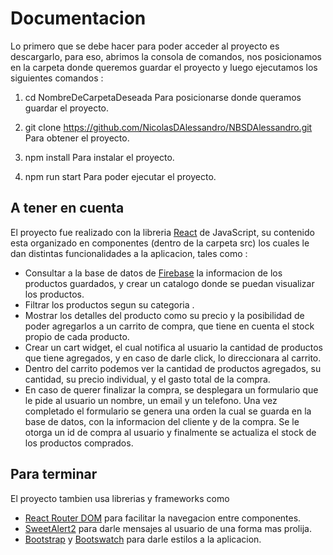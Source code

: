 # Documentacion 

Lo primero que se debe hacer para poder acceder al proyecto es descargarlo, para eso, abrimos la consola de comandos, nos posicionamos en la carpeta donde queremos guardar el proyecto y luego ejecutamos los siguientes comandos :

 1. cd NombreDeCarpetaDeseada
	 Para posicionarse donde queramos guardar el proyecto.
 
 2. git clone https://github.com/NicolasDAlessandro/NBSDAlessandro.git
	 Para obtener el proyecto. 
 
 3. npm install 
	 Para instalar el proyecto.
	 
 4. npm run start 
	 Para poder ejecutar el proyecto.

## A tener en cuenta	

El proyecto fue realizado con la libreria [React](https://es.reactjs.org/) de JavaScript, su contenido esta organizado en componentes (dentro de la carpeta src) los cuales le dan distintas funcionalidades a la aplicacion, tales como :

 - Consultar a la base de datos de [Firebase](https://firebase.google.com/) la informacion de los productos guardados, y crear un catalogo donde se puedan visualizar los productos.
 - Filtrar los productos segun su categoria .
 - Mostrar los detalles del producto como su precio y la posibilidad de poder agregarlos a un carrito de compra, que tiene en cuenta el stock propio de cada producto.
 - Crear un cart widget, el cual notifica al usuario la cantidad de productos que tiene agregados, y en caso de darle click, lo direccionara al carrito.
 - Dentro del carrito podemos ver la cantidad de productos agregados, su cantidad, su precio individual, y el gasto total de la compra.
 - En caso de querer finalizar la compra, se desplegara un formulario que le pide al usuario un nombre, un email y un telefono.  Una vez completado el formulario se genera una orden la cual se guarda en la base de datos, con la informacion del cliente y de la compra. Se le otorga un id de compra al usuario y finalmente se actualiza el stock de los productos comprados.
 
 ## Para terminar
El proyecto tambien usa librerias y frameworks como 
 
 - [React Router DOM](https://v5.reactrouter.com/web/guides/quick-start) para facilitar la navegacion entre componentes.
 - [SweetAlert2](https://sweetalert2.github.io/) para darle mensajes al usuario de una forma mas prolija. 
 - [Bootstrap](https://getbootstrap.com/docs/5.2/getting-started/introduction/) y [Bootswatch](https://bootswatch.com/vapor/) para darle estilos a la aplicacion. 
	 

